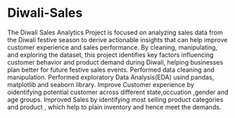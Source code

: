 # Diwali-Sales
The Diwali Sales Analytics Project is focused on analyzing sales data from the Diwali festive season to derive actionable insights that can help improve customer experience and sales performance. By cleaning, manipulating, and exploring the dataset, this project identifies key factors influencing customer behavior and product demand during Diwali, helping businesses plan better for future festive sales events.
Performed data cleaning and manipulation.
Performed exploratory Data Analysis(EDA) usind pandas, matplotlib and seaborn library.
Improve Customer experience by oidentifying potential customer across different state,occuation ,gender and age groups.
Improved Sales by identifying most selling product categories and product , which help to plain inventory and hence meet the demands.

